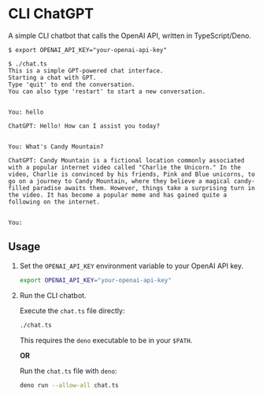 # CLI ChatGPT

A simple CLI chatbot that calls the OpenAI API, written in TypeScript/Deno.

```
$ export OPENAI_API_KEY="your-openai-api-key"

$ ./chat.ts 
This is a simple GPT-powered chat interface.
Starting a chat with GPT.
Type 'quit' to end the conversation.
You can also type 'restart' to start a new conversation.


You: hello

ChatGPT: Hello! How can I assist you today?


You: What's Candy Mountain?

ChatGPT: Candy Mountain is a fictional location commonly associated with a popular internet video called "Charlie the Unicorn." In the video, Charlie is convinced by his friends, Pink and Blue unicorns, to go on a journey to Candy Mountain, where they believe a magical candy-filled paradise awaits them. However, things take a surprising turn in the video. It has become a popular meme and has gained quite a following on the internet.


You: 
```


## Usage

1. Set the `OPENAI_API_KEY` environment variable to your OpenAI API key.

   ```bash
   export OPENAI_API_KEY="your-openai-api-key"
   ```

1. Run the CLI chatbot.

   Execute the `chat.ts` file directly:

   ```bash
   ./chat.ts
   ```

   This requires the `deno` executable to be in your `$PATH`.

   **OR**

   Run the `chat.ts` file with `deno`:

   ```bash
   deno run --allow-all chat.ts
   ```

